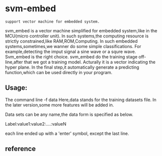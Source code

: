 svm-embed
=========
    support vector machine for embedded system.

svm_embed is a vector machine simplified for embedded system,like in the MCU(micro controller unit). In such systems,the computing resource is strictly constrained,like RAM,ROM,Computing. In such embedded systems,sometimes,we wanner do some simple classifications. For example,detecting the imput signal a sine wave or a squre wave. Svm_embed is the right choice. svm_embed do the training stage off-line,after that we got a training model. Acturally it is a vector indicating the hyper plane. In the final step,it automatically generate a predicting function,which can be used directly in your program.

Usage:
------
The command line -f data 
Here,data stands for the training datasets file. In the later version,some more features will be added in.

Data sets can be any name,the data form is specified as below.

Label:value1:value2:....:valueN 

each line ended up with a 'enter' symbol, except the last line.

## reference 

